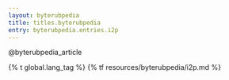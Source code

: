 ```yaml
---
layout: byterubpedia
title: titles.byterubpedia
entry: byterubpedia.entries.i2p
---
```


@byterubpedia_article

{% t global.lang_tag %}
{% tf resources/byterubpedia/i2p.md %}
